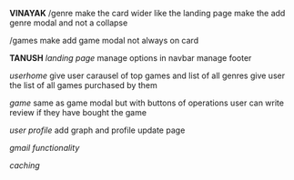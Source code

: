 **VINAYAK**
/genre
make the card wider like the landing page
make the add genre modal and not a collapse

/games
make add game modal not always on card

**TANUSH**
_landing page_
manage options in navbar
manage footer

_userhome_
give user carausel of top games and list of all genres
give user the list of all games purchased by them

_game_
same as game modal but with buttons of operations
user can write review if they have bought the game

_user profile_
add graph and profile update page

_gmail functionality_

_caching_
